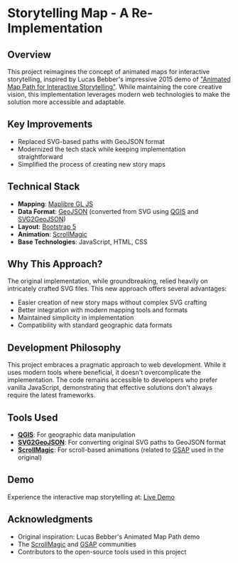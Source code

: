# Storytelling Map - A Re-Implementation

## Overview
This project reimagines the concept of animated maps for interactive storytelling, inspired by Lucas Bebber's impressive 2015 demo of ["Animated Map Path for Interactive Storytelling"](https://tympanus.net/codrops/2015/12/16/animated-map-path-for-interactive-storytelling). While maintaining the core creative vision, this implementation leverages modern web technologies to make the solution more accessible and adaptable.

## Key Improvements
- Replaced SVG-based paths with GeoJSON format
- Modernized the tech stack while keeping implementation straightforward
- Simplified the process of creating new story maps

## Technical Stack
- **Mapping**: [Maplibre GL JS](https://maplibre.org/maplibre-gl-js/docs/)
- **Data Format**: [GeoJSON](https://geojson.org/) (converted from SVG using [QGIS](https://qgis.org/) and [SVG2GeoJSON](https://github.com/davidworkman9/svg2geojson))
- **Layout**: [Bootstrap 5](https://getbootstrap.com/)
- **Animation**: [ScrollMagic](https://scrollmagic.io/)
- **Base Technologies**: JavaScript, HTML, CSS

## Why This Approach?
The original implementation, while groundbreaking, relied heavily on intricately crafted SVG files. This new approach offers several advantages:
- Easier creation of new story maps without complex SVG crafting
- Better integration with modern mapping tools and formats
- Maintained simplicity in implementation
- Compatibility with standard geographic data formats

## Development Philosophy
This project embraces a pragmatic approach to web development. While it uses modern tools where beneficial, it doesn't overcomplicate the implementation. The code remains accessible to developers who prefer vanilla JavaScript, demonstrating that effective solutions don't always require the latest frameworks.

## Tools Used
- **[QGIS](https://qgis.org/)**: For geographic data manipulation
- **[SVG2GeoJSON](https://github.com/davidworkman9/svg2geojson)**: For converting original SVG paths to GeoJSON format
- **[ScrollMagic](https://scrollmagic.io/)**: For scroll-based animations (related to [GSAP](https://greensock.com/gsap/) used in the original)

## Demo
Experience the interactive map storytelling at: [Live Demo](https://markmclaren.github.io/storytellingmap-retold/)

## Acknowledgments
- Original inspiration: Lucas Bebber's Animated Map Path demo
- The [ScrollMagic](https://scrollmagic.io/) and [GSAP](https://greensock.com/gsap/) communities
- Contributors to the open-source tools used in this project
